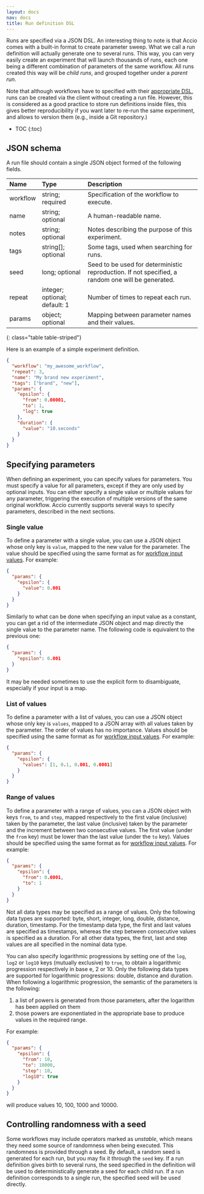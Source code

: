 ```yaml
---
layout: docs
nav: docs
title: Run definition DSL
---
```


Runs are specified via a JSON DSL.
An interesting thing to note is that Accio comes with a built-in format to create parameter sweep.
What we call a run definition will actually generate one to several runs.
This way, you can very easily create an experiment that will launch thousands of runs, each one being a different combination of parameters of the same workflow.
All runs created this way will be *child runs*, and grouped together under a *parent run*.

Note that although workflows have to specified with their [appropriate DSL](workflow-dsl/index.html), runs can be created via the client without creating a run file.
However, this is considered as a good practice to store run definitions inside files, this gives better reproducibility if you want later to re-run the same experiment, and allows to version them (e.g., inside a Git repository.)

* TOC
{:toc}

## JSON schema
A run file should contain a single JSON object formed of the following fields.

| Name | Type | Description |
|:-----|:-----|:------------|
| workflow | string; required | Specification of the workflow to execute. |
| name | string; optional | A human-readable name. |
| notes | string; optional | Notes describing the purpose of this experiment. |
| tags | string[]; optional | Some tags, used when searching for runs. |
| seed | long; optional | Seed to be used for deterministic reproduction. If not specified, a random one will be generated. |
| repeat | integer; optional; default: 1 | Number of times to repeat each run. |
| params | object; optional | Mapping between parameter names and their values. |
{: class="table table-striped"}

Here is an example of a simple experiment definition.

```json
{
  "workflow": "my_awesome_workflow",
  "repeat": 3,
  "name": "My brand new experiment",
  "tags": ["brand", "new"],
  "params": {
    "epsilon": {
      "from": 0.00001,
      "to": 1,
      "log": true
    },
    "duration": {
      "value": "10.seconds"
    }
  }
}
```

## Specifying parameters
When defining an experiment, you can specify values for parameters.
You must specify a value for all parameters, except if they are only used by optional inputs.
You can either specify a single value or multiple values for any parameter, triggering the execution of multiple versions of the same original workflow.
Accio currently supports several ways to specify parameters, described in the next sections.

### Single value
To define a parameter with a single value, you can use a JSON object whose only key is `value`, mapped to the new value for the parameter.
The value should be specified using the same format as for [workflow input values](workflows.html#input-values).
For example:

```json
{
  "params": {
    "epsilon": {
      "value": 0.001
    }
  }
}
```

Similarly to what can be done when specifying an input value as a constant, you can get a rid of the intermediate JSON object and map directly the single value to the parameter name.
The following code is equivalent to the previous one:

```json
{
  "params": {
    "epsilon": 0.001
  }
}
```

It may be needed sometimes to use the explicit form to disambiguate, especially if your input is a map.

### List of values
To define a parameter with a list of values, you can use a JSON object whose only key is `values`, mapped to a JSON array with all values taken by the parameter.
The order of values has no importance.
Values should be specified using the same format as for [workflow input values](workflows.html#input-values).
For example:

```json
{
  "params": {
    "epsilon": {
      "values": [1, 0.1, 0.001, 0.0001]
    }
  }
}
```

### Range of values
To define a parameter with a range of values, you can a JSON object with keys `from`, `to` and `step`, mapped respectively to the first value (inclusive) taken by the parameter, the last value (inclusive) taken by the parameter and the increment between two consecutive values.
The first value (under the `from` key) must be lower than the last value (under the `to` key).
Values should be specified using the same format as for [workflow input values](workflows.html#input-values).
For example:

```json
{
  "params": {
    "epsilon": {
      "from": 0.0001,
      "to": 1
    }
  }
}
```

Not all data types may be specified as a range of values.
Only the following data types are supported: byte, short, integer, long, double, distance, duration, timestamp.
For the timestamp data type, the first and last values are specified as timestamps, whereas the step between consecutive values is specified as a duration.
For all other data types, the first, last and step values are all specified in the nominal data type.

You can also specify logarithmic progressions by setting one of the `log`, `log2` or `log10` keys (mutually exclusive) to `true`, to obtain a logarithmic progression respectively in base e, 2 or 10.
Only the following data types are supported for logarithmic progressions: double, distance and duration.
When following a logarithmic progression, the semantic of the parameters is the following:

1) a list of powers is generated from those parameters, after the logarithm has been applied on them
2) those powers are exponentiated in the appropriate base to produce values in the required range.

For example:

```json
{
  "params": {
    "epsilon": {
      "from": 10,
      "to": 10000,
      "step": 10,
      "log10": true
    }
  }
}
```

will produce values 10, 100, 1000 and 10000.

## Controlling randomness with a seed
Some workflows may include operators marked as *unstable*, which means they need some source of randomness when being executed.
This randomness is provided through a seed.
By default, a random seed is generated for each run, but you may fix it through the `seed` key.
If a run definition gives birth to several runs, the seed specified in the definition will be used to deterministically generate a seed for each child run.
If a run definition corresponds to a single run, the specified seed will be used directly.